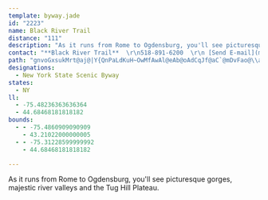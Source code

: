 ```yaml
---
template: byway.jade
id: "2223"
name: Black River Trail
distance: "111"
description: "As it runs from Rome to Ogdensburg, you'll see picturesque gorges, majestic river valleys and the Tug Hill Plateau."
contact: "**Black River Trail**  \r\n518-891-6200  \r\n [Send E-mail](mailto:www.adirondack.org )\r\n\r\n**Adirondack North Country Association**  \r\n 518-891-6200  \r\n [Send E-mail](mailto:anca-obrien@northnet.org )  "
path: "gnvoGxsukMrt@aj@|Y{QnPaLdKuH~OwMfAwAl@eAb@oAdCqJf@aC`@mDvFao@\\aBbAgCtBeCxQiPf{@cz@dLsMlFoFppAaoAtP{PhAwArAuBjZ_n@d@s@rAu@hJgDzBeB^c@`JcPlH{NvF}Jds@}v@jp@is@~MmNjLsKn@aA\\y@Ty@ZmBFqA?uAg@sIByBPmB\\sAhAsCrBeEx@gA|AsAdN{I`BcA`Cu@rBQt@D~P~A|ADbAEhBW|CsApNwJfEqDxAaBbC_E~A_BhBeAfDeA|BaAxBgB~AsBlCeEr@u@dP_NjAm@dFgBhCsArB_BvEmFjByAvIsE~FgEbEmD|EgD``@cWjNaIfBqArGuFdZ{RvGiFrEwB|Bm@p^gDhBSrC}@lBeAdBmA`UkRj@c@|Ak@xAItS~AtMhB~GRrEGpLf@hBd@zGjDtNzBdMzDnHbBjEPzRK|OX|AXhDjAbU~MhBv@t@Dh@EvBsA^Mx@EbBf@~GxDvAd@hAIvGuAbCK|EP|E?|WeCbBGlBLxAXvKfDfB^~BVvE@~WQt[uAlDe@`HyBbh@wS|CsBhFzOfCzGrUbm@rBfEdAdBreBtbCzCtDjFjFha@j]jCrB`JlFhq@x^lC`B~@v@xArBhAlCnK|`@nBzF|DlHnA|AfDjDjBvAvC|AvDtAxCf@fBRxDD|UElD^tCr@pBr@rDlBj`@nVvEjDzQbPvCtBjb@hWtHrFpJdGlFtB|{@tVbE`BpBjAp\\tTfHbGfEpE~AtB|D`GlKhQlBfCxApAlUfOd`@jV|RtMzD`EjWh^nArBpElKbCtDrArAhCfBxDlBtAvAfCzDnB`FrN~a@zMtw@X[pi@mFpIEbEWrD{@|B_AnGsEbNuKjAmA|CgEdJsN~EgG|S{ShNcMjBsBpAmBfFgJ~AqDrAaEzA}G~Hyi@jAyFfAsDt@aChVsn@vAuEt@_D|AsItPsdA|AaHhA{Dnj@i~A`EuK|AyCbCyD|DaEtCsBfDcBp^qLvCwAdBsAx@s@`BsBhEfBvHb@bARdAl@hO|QtBvBzBtAhUdGxb@`K~BTbCHd]LbFs@zYsFlWuH~B_AlA}@zCgElQa]~AkBl@Yn@Y|AQfQ{@hImBhUwGja@aNpM{EhPuKnAyApAsBbAmCn@eCd@oDNqBlA_W`BaLb@sA`JoQjJ}RvCyD~QuTnAaAfBk@zBEfEV`HxArBLxSy@d`@kBvkAgInC[lC_Ax@q@dAmAh@_Ah@sAl@mBhGiXbAgChAkClm@_jAfTuj@~@aDb@wCRcFIkDoAqQC}BD{ALgBd@aD~@eDlBmDbWe]dAiAl@_@nAxCvArBt@v@|EtD|GvD`GlBbEdAvANnAAbBSdAY~PmIvAk@tAUbCBbBd@bBdAhApArA~CZhAlBzMbEzSdBfKrDpVV`Dx@bPbAxGf@vBhQbj@nKpYxAfDhApBnAdB~AfBbBxAxMlI|EfDfHbJrAjAbCrA|L~EjCxAbEzCxD`EbC~C|AfC~O|ZbBdCnElFhB~Cx@`Cf@xB^tDDbBbB]rJsDp@[xAqAdAuAlA}B~BoH|@qB`BmCrAsAxBmApEmAlCW~AAzJRbCR~A\\~IzClEfAxEv@vD`@hDPpI_@`\\lL`Y|GrB\\xADbBKj^{HbAQnBKbBLxBn@tMhIxDrBvA\\xBFhAEz@MzBq@rIaFfBk@hRsAhDm@fEyAp@]dIoHdBqApDuAjIyBrBy@~B_BlKaJvAs@r@SxDm@rAElBJhCt@rFrCbD~@rBJpIY|AQhDsAdOgK|CsAlFmAvX_D|B?hCd@dBx@pFrD|Aj@nBXxADzNQbEd@rAl@lBKrADpKxDtJzBfFdBhCR~BS~KuD~B_@fC?lE`@~CDn\\eExBG|DXj^xDrWxF~C`@`B?xBSp[gFpIc@hDB|U~AxNDz@FrCj@zHlCnb@tRzMzE|PzFhDvAz\\|SrCjC|JnM`C`B~Bz@dAXtE^r[jBfE^dNfBrDlA|TdMvDdCpSvNtD`BtBd@dQdA`[rDvCd@rBl@tMfG|[`JbVrItF~@v`@zBpB^~Af@jKvFnA`@~BL`CYhU}JhC_BdKiLlCoBdDoAvB]|AEnCP|Bj@zMxF`EfAxSnC~SbCr@RxA~@X^xBfE~@dAjOhNvAd@nA?fh@yG|JaA|PsBpIw@zMgB|Fm@|EYfFRlC^tBd@zZnJfEfAv]xHrGnChL|F~A`A`EfDrBdC~BrD|CvFrC~FrGlL|H`MrQjWnQnVpB~DnRlV`PnR`EpEfFpIlCbGdB|KlAbSdD|\\bEj_@bA`Cxd@j`ApIhR~Qj_@pWdf@bGvKfCrDhB|AtNnFzZrKzIdAhDn@bChAbAl@dAdAbClDl@nAt@vBh@nC~Epa@`A`Hn@jCh@bBdChF|@hAbFp@lDaB|BwCjA{AlAgA`Bo@bW_F|IkBnBMbEkAfJoAlN{AJp@d`@yOzWsKzH_DbLuEfEcBj@kAnY_f@z_@gn@zL{Txf@g|@hN}TpZkc@`KuO`HoLf\\ul@xDsGfAkAjA_ArBgAlTyEhBs@nCkBjAmAtBoDlWkk@bAaBbAqAnB_BrBgArCs@bDSnp@tBxDApEm@vi@aNpJgDh|@sd@zHcGvHwH`I_Ltr@edArA_BlBcBxAeAxAw@bEyAjb@uMfH{AzGs@le@mD~DQfHs@tGWxDD|DRpY|CzKx@hDLzM?dK_@xVkCzDSjv@aBbNe@jN{A`HuAbHmBvJaDdL_FjMmHhTcNlEcD~K}J`PsPlCkDjGgKbCeD|D{DxCmBlFmB|E}@hx@}JvBe@vDkA~CsAlDmBxDuC|BsB|EsF`E_GbMeSvCeEzLoK~AeAbLyFhD_ChB{AjQgRbB_B`EwCfCwArk@eXdn@gVvFyAzq@}MxEm@pf@kCNLdCAdIRxCKbAMxEqArV{IdIgCxDy@pC[vHWtCDnLdAXKfCXbVzE~El@jHXrRGlEXdq@lN|Dd@`A@bDSbr@gIbBQjAB|ARbCz@~b@vW`C|@lFl@nQpAbBWn@Yn@a@dAiAfArBFb@b@fMRlCOdAiAnC?L``@mC`D_@dAy@hQyRrCeCrDyB|Aq@hEgA~P_BhCs@~@e@vNaJhA{@~A}AjA{ApF{I|AqBx@u@nBkAbCy@~CKHKlADbVjBpD^rCd@~CfA`I`FrBx@dMrC`J`BlGj@xA\\jKfDjc@pJfCb@fB?bG_AbB_@xCeA|A{@zB_D`@_@t@a@hAOlGDlCKtKmDtEaCh@MlA?bB^b@RfIrFfGzCtA|AlI~MdGrQ`@`AzEtHbCvF|AlBhChCn@b@vFjC|JtHjGrBhATbDXxBj@|BpAdKbHnBhA|GtCvBd@xAPpMDbAb@r@jATfBEvAcB`Gg@lCOxA_AhQHvCN`AxAhG?bAOlAyAfEo@xAsCrFcAtCo@dEoAbTCtEHjDn@lL\\lE`@zB\\`AX|@z@xAbBfBh@^n@^~Ad@rBLzIAhANbEjA|A~@lDdDbTnNjMhJxD~CrArArBdCbE`GfDnF~AvChAlC|AhGbBfEnHxNbAtAfBdBhAj@zA^bODxCRvAZzOjG~@R~@J|BKjGgAxDS`IcBjIUvHyAj@E`DFdPbBrCEhBY|Ai@nAs@hCoBpHkGlAqAdBiCrCyEhAyAlEuE|AeC~Osa@rFoSrAeDvD{FdByB|@y@fMaK~JsGnBiBnMsPbGgJx@aBnC{Gv@iAzBuBhKaFtLqE`AUvD_@fELrDx@pDjBhDzBbBl@rAV`B?lSeA|APbAXhB`An@j@t@x@bAxA`^nu@fB`BrU`PhA`At@x@jKxOxAzAfCvArGtCbB`A|BhBjCrCpBlCfz@tsA~BnFdB~FhNbo@l@jFNtDClD_@`NBlCTjFbAhJn@xDbA`D^j@nArAxAx@t@R`V~BfFdAjBx@zDxC~ArBhAhB|AvDnFzQ|@fBxBlChBlAvA`@~@NbA?nAKbDq@bCAlFzAlD|A~AlAfBxB|GbNzAfClD`EjCrBrVzNtDpCvYhXdGzHpOzHxJxD|K`F`D~@|Dl@xCRxBGvFkAt@SvFaClk@{W~NoG`Cy@tBYvC?|DZnFvAxAl@jGlDbFdDvDrBjYbQf_@~UxDpC`GdDXd@tH`Ebm@~_@"
designations: 
  - New York State Scenic Byway
states: 
  - NY
ll: 
  - -75.48236363636364
  - 44.68468181818182
bounds: 
  - - -75.4860909090909
    - 43.21022000000005
  - - -75.31228599999992
    - 44.68468181818182

---
```


As it runs from Rome to Ogdensburg, you'll see picturesque gorges, majestic river valleys and the Tug Hill Plateau.